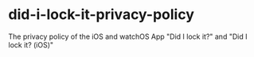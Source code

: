 # did-i-lock-it-privacy-policy
The privacy policy of the iOS and watchOS App "Did I lock it?" and "Did I lock it? (iOS)"
